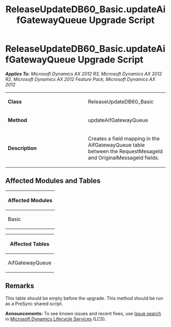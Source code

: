 ﻿---
title: ReleaseUpdateDB60_Basic.updateAifGatewayQueue Upgrade Script
TOCTitle: ReleaseUpdateDB60_Basic.updateAifGatewayQueue Upgrade Script
ms:assetid: 4e5241ec-eec5-e5e2-9673-c19a4d3121d1
ms:mtpsurl: https://msdn.microsoft.com/en-us/library/JJ685463(v=AX.60)
ms:contentKeyID: 49708168
ms.date: 05/18/2015
mtps_version: v=AX.60
---

# ReleaseUpdateDB60\_Basic.updateAifGatewayQueue Upgrade Script 


_**Applies To:** Microsoft Dynamics AX 2012 R3, Microsoft Dynamics AX 2012 R2, Microsoft Dynamics AX 2012 Feature Pack, Microsoft Dynamics AX 2012_

<table>
<colgroup>
<col style="width: 50%" />
<col style="width: 50%" />
</colgroup>
<tbody>
<tr class="odd">
<td><p><strong>Class</strong></p></td>
<td><p>ReleaseUpdateDB60_Basic</p></td>
</tr>
<tr class="even">
<td><p><strong>Method</strong></p></td>
<td><p>updateAifGatewayQueue</p></td>
</tr>
<tr class="odd">
<td><p><strong>Description</strong></p></td>
<td><p>Creates a field mapping in the AifGatewayQueue table between the RequestMesageId and OriginalMessageId fields.</p></td>
</tr>
</tbody>
</table>


## Affected Modules and Tables

<table>
<colgroup>
<col style="width: 100%" />
</colgroup>
<thead>
<tr class="header">
<th><p>Affected Modules</p></th>
</tr>
</thead>
<tbody>
<tr class="odd">
<td><p>Basic</p></td>
</tr>
</tbody>
</table>


<table>
<colgroup>
<col style="width: 100%" />
</colgroup>
<thead>
<tr class="header">
<th><p>Affected Tables</p></th>
</tr>
</thead>
<tbody>
<tr class="odd">
<td><p>AifGatewayQueue</p></td>
</tr>
</tbody>
</table>


## Remarks

This table should be empty before the upgrade. This method should be run as a PreSync shared script.

  
**Announcements:** To see known issues and recent fixes, use [Issue search](http://go.microsoft.com/fwlink/?linkid=389258) in [Microsoft Dynamics Lifecycle Services](http://go.microsoft.com/fwlink/?linkid=306505) (LCS).

